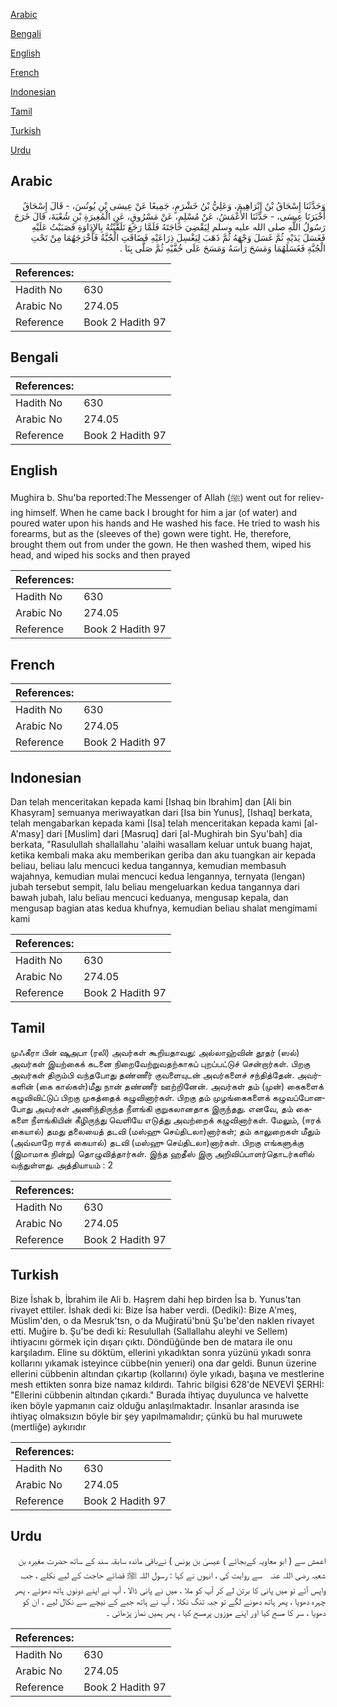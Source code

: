 [Arabic](#arabic)

[Bengali](#bengali)

[English](#english)

[French](#french)

[Indonesian](#indonesian)

[Tamil](#tamil)

[Turkish](#turkish)

[Urdu](#urdu)

## Arabic


<div dir="rtl" lang="ar" style={{fontSize:'larger',backgroundColor:'#f8f9fa',padding:20}}>
وَحَدَّثَنَا إِسْحَاقُ بْنُ إِبْرَاهِيمَ، وَعَلِيُّ بْنُ خَشْرَمٍ، جَمِيعًا عَنْ عِيسَى بْنِ يُونُسَ، - قَالَ إِسْحَاقُ أَخْبَرَنَا عِيسَى، - حَدَّثَنَا الأَعْمَشُ، عَنْ مُسْلِمٍ، عَنْ مَسْرُوقٍ، عَنِ الْمُغِيرَةِ بْنِ شُعْبَةَ، قَالَ خَرَجَ رَسُولُ اللَّهِ صلى الله عليه وسلم لِيَقْضِيَ حَاجَتَهُ فَلَمَّا رَجَعَ تَلَقَّيْتُهُ بِالإِدَاوَةِ فَصَبَبْتُ عَلَيْهِ فَغَسَلَ يَدَيْهِ ثُمَّ غَسَلَ وَجْهَهُ ثُمَّ ذَهَبَ لِيَغْسِلَ ذِرَاعَيْهِ فَضَاقَتِ الْجُبَّةُ فَأَخْرَجَهُمَا مِنْ تَحْتِ الْجُبَّةِ فَغَسَلَهُمَا وَمَسَحَ رَأْسَهُ وَمَسَحَ عَلَى خُفَّيْهِ ثُمَّ صَلَّى بِنَا ‏.‏
</div>
<div style={{backgroundColor:'#f8f9fa',padding:20, marginBottom: 10}}><table> <thead> <tr> <th>References:</th> <th></th> </tr> </thead> <tbody><tr><td>Hadith No</td><td>630</td></tr><tr><td>Arabic No</td><td>274.05</td></tr><tr><td>Reference</td><td>Book 2 Hadith 97</td></tr></tbody></table></div>

## Bengali


<div dir="ltr" lang="bn" style={{fontSize:'larger',backgroundColor:'#f8f9fa',padding:20}}>

</div>
<div style={{backgroundColor:'#f8f9fa',padding:20, marginBottom: 10}}><table> <thead> <tr> <th>References:</th> <th></th> </tr> </thead> <tbody><tr><td>Hadith No</td><td>630</td></tr><tr><td>Arabic No</td><td>274.05</td></tr><tr><td>Reference</td><td>Book 2 Hadith 97</td></tr></tbody></table></div>

## English


<div dir="ltr" lang="en" style={{fontSize:'larger',backgroundColor:'#f8f9fa',padding:20}}>
Mughira b. Shu'ba reported:The Messenger of Allah (ﷺ) went out for relieving himself. When he came back I brought for him a jar (of water) and poured water upon his hands and He washed his face. He tried to wash his forearms, but as the (sleeves of the) gown were tight. He, therefore, brought them out from under the gown. He then washed them, wiped his head, and wiped his socks and then prayed
</div>
<div style={{backgroundColor:'#f8f9fa',padding:20, marginBottom: 10}}><table> <thead> <tr> <th>References:</th> <th></th> </tr> </thead> <tbody><tr><td>Hadith No</td><td>630</td></tr><tr><td>Arabic No</td><td>274.05</td></tr><tr><td>Reference</td><td>Book 2 Hadith 97</td></tr></tbody></table></div>

## French


<div dir="ltr" lang="fr" style={{fontSize:'larger',backgroundColor:'#f8f9fa',padding:20}}>

</div>
<div style={{backgroundColor:'#f8f9fa',padding:20, marginBottom: 10}}><table> <thead> <tr> <th>References:</th> <th></th> </tr> </thead> <tbody><tr><td>Hadith No</td><td>630</td></tr><tr><td>Arabic No</td><td>274.05</td></tr><tr><td>Reference</td><td>Book 2 Hadith 97</td></tr></tbody></table></div>

## Indonesian


<div dir="ltr" lang="id" style={{fontSize:'larger',backgroundColor:'#f8f9fa',padding:20}}>
Dan telah menceritakan kepada kami [Ishaq bin Ibrahim] dan [Ali bin Khasyram] semuanya meriwayatkan dari [Isa bin Yunus], [Ishaq] berkata, telah mengabarkan kepada kami [Isa] telah menceritakan kepada kami [al-A'masy] dari [Muslim] dari [Masruq] dari [al-Mughirah bin Syu'bah] dia berkata, "Rasulullah shallallahu 'alaihi wasallam keluar untuk buang hajat, ketika kembali maka aku memberikan geriba dan aku tuangkan air kepada beliau, beliau lalu mencuci kedua tangannya, kemudian membasuh wajahnya, kemudian mulai mencuci kedua lengannya, ternyata (lengan) jubah tersebut sempit, lalu beliau mengeluarkan kedua tangannya dari bawah jubah, lalu beliau mencuci keduanya, mengusap kepala, dan mengusap bagian atas kedua khufnya, kemudian beliau shalat mengimami kami
</div>
<div style={{backgroundColor:'#f8f9fa',padding:20, marginBottom: 10}}><table> <thead> <tr> <th>References:</th> <th></th> </tr> </thead> <tbody><tr><td>Hadith No</td><td>630</td></tr><tr><td>Arabic No</td><td>274.05</td></tr><tr><td>Reference</td><td>Book 2 Hadith 97</td></tr></tbody></table></div>

## Tamil


<div dir="ltr" lang="ta" style={{fontSize:'larger',backgroundColor:'#f8f9fa',padding:20}}>
முஃகீரா பின் ஷுஅபா (ரலி) அவர்கள் கூறியதாவது: அல்லாஹ்வின் தூதர் (ஸல்) அவர்கள் இயற்கைக் கடனை நிறைவேற்றுவதற்காகப் புறப்பட்டுச் சென்றார்கள். பிறகு அவர்கள் திரும்பி வந்தபோது தண்ணீர் குவளையுடன் அவர்களைச் சந்தித்தேன். அவர்களின் (கை கால்கள்)மீது நான் தண்ணீர் ஊற்றினேன். அவர்கள் தம் (முன்) கைகளைக் கழுவிவிட்டுப் பிறகு முகத்தைக் கழுவினார்கள். பிறகு தம் முழங்கைகளைக் கழுவப்போனபோது அவர்கள் அணிந்திருந்த நீளங்கி குறுகலானதாக இருந்தது. எனவே, தம் கைகளை நீளங்கியின் கீழிருந்து வெளியே எடுத்து அவற்றைக் கழுவினார்கள். மேலும், (ஈரக் கையால்) தமது தலையைத் தடவி (மஸ்ஹு செய்திடலா)னார்கள்; தம் காலுறைகள் மீதும் (அவ்வாறே ஈரக் கையால்) தடவி (மஸ்ஹு செய்திடலா)னார்கள். பிறகு எங்களுக்கு (இமாமாக நின்று) தொழுவித்தார்கள். இந்த ஹதீஸ் இரு அறிவிப்பாளர்தொடர்களில் வந்துள்ளது. அத்தியாயம் : 2
</div>
<div style={{backgroundColor:'#f8f9fa',padding:20, marginBottom: 10}}><table> <thead> <tr> <th>References:</th> <th></th> </tr> </thead> <tbody><tr><td>Hadith No</td><td>630</td></tr><tr><td>Arabic No</td><td>274.05</td></tr><tr><td>Reference</td><td>Book 2 Hadith 97</td></tr></tbody></table></div>

## Turkish


<div dir="ltr" lang="tr" style={{fontSize:'larger',backgroundColor:'#f8f9fa',padding:20}}>
Bize İshak b, İbrahim ile Ali b. Haşrem dahi hep birden İsa b. Yunus'tan rivayet ettiler. İshak dedi ki: Bize İsa haber verdi. (Dediki): Bize A'meş, Müslim'den, o da Mesruk'tsn, o da Muğiratü'bnü Şu'be'den naklen rivayet etti. Muğire b. Şu'be dedi ki: Resulullah (Sallallahu aleyhi ve Sellem) ihtiyacını görmek için dışarı çıktı. Döndüğünde ben de matara ile onu karşıladım. Eline su döktüm, ellerini yıkadıktan sonra yüzünü yıkadı sonra kollarını yıkamak isteyince cübbe(nin yenıeri) ona dar geldi. Bunun üzerine ellerini cübbenin altından çıkartıp (kollarını) öyle yıkadı, başına ve mestlerine mesh ettikten sonra bize namaz kıldırdı. Tahric bilgisi 628'de NEVEVİ ŞERHİ: "Ellerini cübbenin altından çıkardı." Burada ihtiyaç duyulunca ve halvette iken böyle yapmanın caiz olduğu anlaşılmaktadır. İnsanlar arasında ise ihtiyaç olmaksızın böyle bir şey yapılmamalıdır; çünkü bu hal muruwete (mertliğe) aykırıdır
</div>
<div style={{backgroundColor:'#f8f9fa',padding:20, marginBottom: 10}}><table> <thead> <tr> <th>References:</th> <th></th> </tr> </thead> <tbody><tr><td>Hadith No</td><td>630</td></tr><tr><td>Arabic No</td><td>274.05</td></tr><tr><td>Reference</td><td>Book 2 Hadith 97</td></tr></tbody></table></div>

## Urdu


<div dir="rtl" lang="ur" style={{fontSize:'larger',backgroundColor:'#f8f9fa',padding:20}}>
اعمش سے ( ابو معاویہ کےبجائے ) عیسیٰ بن یونس ) نےباقی ماندہ سابقہ سند کے ساتھ حضرت مغیرہ بن شعبہ ‌رضی ‌اللہ ‌عنہ ‌ ‌ سے روایت کی ، انہوں نے کہا : رسول اللہ ﷺ قضائے حاجت کے لیے نکلے ، جب واپس آئے تو میں پانی کا برتن لے کر آپ کو ملا ، میں نے پانی ڈالا ، آپ نے اپنے دونوں ہاتھ دھوئے ، پھر چہرہ دھویا ، پھر ہاتھ دھونے لگے تو جبہ تنگ نکلا ، آپ نے ہاتھ جبے کے نیچے سے نکال لیے ، ان کو دھویا ، سر کا مسح کیا اور اپنے موزوں پرمسح کیا ، پھر ہمیں نماز پڑھائی ۔
</div>
<div style={{backgroundColor:'#f8f9fa',padding:20, marginBottom: 10}}><table> <thead> <tr> <th>References:</th> <th></th> </tr> </thead> <tbody><tr><td>Hadith No</td><td>630</td></tr><tr><td>Arabic No</td><td>274.05</td></tr><tr><td>Reference</td><td>Book 2 Hadith 97</td></tr></tbody></table></div>
